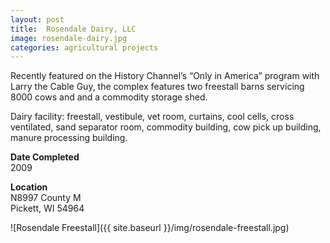 ```yaml
---
layout: post
title:  Rosendale Dairy, LLC
image: rosendale-dairy.jpg
categories: agricultural projects
---
```


Recently featured on the History Channel’s “Only in America” program with Larry the Cable Guy, the complex features two freestall barns servicing 8000 cows and and a commodity storage shed.

Dairy facility: freestall, vestibule, vet room, curtains, cool cells, cross ventilated, sand separator room, commodity building, cow pick up building, manure processing building.

**Date Completed**  
2009

**Location**  
N8997 County M  
Pickett, WI 54964

![Rosendale Freestall]({{ site.baseurl }}/img/rosendale-freestall.jpg)